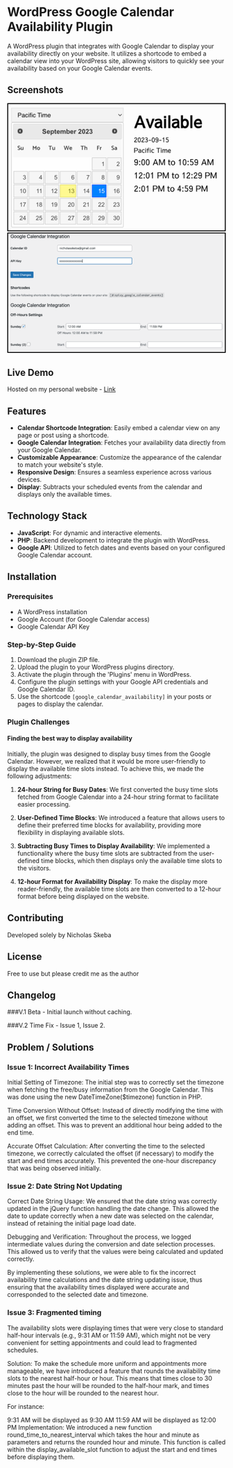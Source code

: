 # WordPress Google Calendar Availability Plugin

A WordPress plugin that integrates with Google Calendar to display your availability directly on your website. It utilizes a shortcode to embed a calendar view into your WordPress site, allowing visitors to quickly see your availability based on your Google Calendar events.

## Screenshots

<img style="width:500px;border-style:solid;border-width:2px;border-color:#000;" src="https://github.com/nikaskeba/wordpress-gcal-availability/blob/main/Screenshot%202023-09-13%20at%203.21.54%20PM.png"><img style="width:500px;border-style:solid;border-width:2px;border-color:#000;" src="https://github.com/nikaskeba/wordpress-gcal-availability/blob/main/Screenshot%202023-09-13%20at%203.17.29%20PM.png">

## Live Demo

Hosted on my personal website - <a href="https://skeba.info/#Availability">Link</a>

## Features

- **Calendar Shortcode Integration**: Easily embed a calendar view on any page or post using a shortcode.
- **Google Calendar Integration**: Fetches your availability data directly from your Google Calendar.
- **Customizable Appearance**: Customize the appearance of the calendar to match your website's style.
- **Responsive Design**: Ensures a seamless experience across various devices.
- **Display**: Subtracts your scheduled events from the calendar and displays only the available times.

## Technology Stack

- **JavaScript**: For dynamic and interactive elements.
- **PHP**: Backend development to integrate the plugin with WordPress.
- **Google API**: Utilized to fetch dates and events based on your configured Google Calendar account.

## Installation

### Prerequisites

- A WordPress installation
- Google Account (for Google Calendar access)
- Google Calendar API Key
  
### Step-by-Step Guide

1. Download the plugin ZIP file.
2. Upload the plugin to your WordPress plugins directory.
3. Activate the plugin through the 'Plugins' menu in WordPress.
4. Configure the plugin settings with your Google API credentials and Google Calendar ID.
5. Use the shortcode `[google_calendar_availability]` in your posts or pages to display the calendar.

### Plugin Challenges

#### Finding the best way to display availability
Initially, the plugin was designed to display busy times from the Google Calendar. However, we realized that it would be more user-friendly to display the available time slots instead. To achieve this, we made the following adjustments:

1. **24-hour String for Busy Dates**: We first converted the busy time slots fetched from Google Calendar into a 24-hour string format to facilitate easier processing.

2. **User-Defined Time Blocks**: We introduced a feature that allows users to define their preferred time blocks for availability, providing more flexibility in displaying available slots.

3. **Subtracting Busy Times to Display Availability**: We implemented a functionality where the busy time slots are subtracted from the user-defined time blocks, which then displays only the available time slots to the visitors.

4. **12-hour Format for Availability Display**: To make the display more reader-friendly, the available time slots are then converted to a 12-hour format before being displayed on the website.

## Contributing

Developed solely by Nicholas Skeba

## License

Free to use but please credit me as the author

## Changelog

###V.1 Beta - Initial launch without caching.

###V.2 Time Fix - Issue 1, Issue 2.

## Problem / Solutions

### Issue 1: Incorrect Availability Times
Initial Setting of Timezone: The initial step was to correctly set the timezone when fetching the free/busy information from the Google Calendar. This was done using the new DateTimeZone($timezone) function in PHP.

Time Conversion Without Offset: Instead of directly modifying the time with an offset, we first converted the time to the selected timezone without adding an offset. This was to prevent an additional hour being added to the end time.

Accurate Offset Calculation: After converting the time to the selected timezone, we correctly calculated the offset (if necessary) to modify the start and end times accurately. This prevented the one-hour discrepancy that was being observed initially.

### Issue 2: Date String Not Updating
Correct Date String Usage: We ensured that the date string was correctly updated in the jQuery function handling the date change. This allowed the date to update correctly when a new date was selected on the calendar, instead of retaining the initial page load date.

Debugging and Verification: Throughout the process, we logged intermediate values during the conversion and date selection processes. This allowed us to verify that the values were being calculated and updated correctly.

By implementing these solutions, we were able to fix the incorrect availability time calculations and the date string updating issue, thus ensuring that the availability times displayed were accurate and corresponded to the selected date and timezone.

### Issue 3: Fragmented timing
The availability slots were displaying times that were very close to standard half-hour intervals (e.g., 9:31 AM or 11:59 AM), which might not be very convenient for setting appointments and could lead to fragmented schedules.

Solution:
To make the schedule more uniform and appointments more manageable, we have introduced a feature that rounds the availability time slots to the nearest half-hour or hour. This means that times close to 30 minutes past the hour will be rounded to the half-hour mark, and times close to the hour will be rounded to the nearest hour.

For instance:

9:31 AM will be displayed as 9:30 AM
11:59 AM will be displayed as 12:00 PM
Implementation:
We introduced a new function round_time_to_nearest_interval which takes the hour and minute as parameters and returns the rounded hour and minute. This function is called within the display_available_slot function to adjust the start and end times before displaying them.

